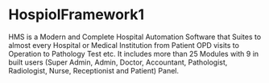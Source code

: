 # HospiolFramework1
HMS is a Modern and Complete Hospital Automation Software that Suites to almost every Hospital or Medical Institution from Patient OPD visits to Operation to Pathology Test etc. It includes more than 25 Modules with 9 in built users (Super Admin, Admin, Doctor, Accountant, Pathologist, Radiologist, Nurse, Receptionist and Patient) Panel. 
